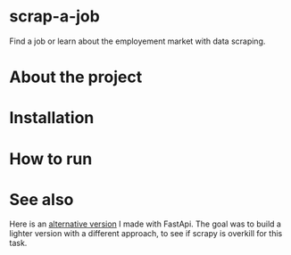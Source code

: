 # scrap-a-job
Find a job or learn about the employement market with data scraping.

# About the project

# Installation

# How to run

# See also
Here is an [alternative version](https://github.com/NanoClem/scrap-a-job-api) I made with FastApi. The goal was to build a lighter version with a different approach, to see if scrapy is overkill for this task.
